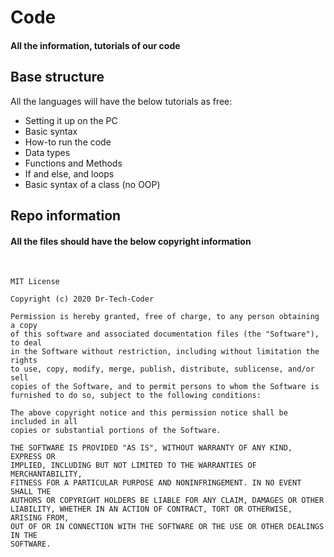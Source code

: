 # Code
#### All the information, tutorials of our code

## Base structure
All the languages will have the below tutorials as free:

- Setting it up on the PC 
- Basic syntax
- How-to run the code
- Data types
- Functions and Methods
- If and else, and loops
- Basic syntax of a class (no OOP)

## Repo information

#### All the files should have the below copyright information
<br>

```
MIT License

Copyright (c) 2020 Dr-Tech-Coder

Permission is hereby granted, free of charge, to any person obtaining a copy
of this software and associated documentation files (the "Software"), to deal
in the Software without restriction, including without limitation the rights
to use, copy, modify, merge, publish, distribute, sublicense, and/or sell
copies of the Software, and to permit persons to whom the Software is
furnished to do so, subject to the following conditions:

The above copyright notice and this permission notice shall be included in all
copies or substantial portions of the Software.

THE SOFTWARE IS PROVIDED "AS IS", WITHOUT WARRANTY OF ANY KIND, EXPRESS OR
IMPLIED, INCLUDING BUT NOT LIMITED TO THE WARRANTIES OF MERCHANTABILITY,
FITNESS FOR A PARTICULAR PURPOSE AND NONINFRINGEMENT. IN NO EVENT SHALL THE
AUTHORS OR COPYRIGHT HOLDERS BE LIABLE FOR ANY CLAIM, DAMAGES OR OTHER
LIABILITY, WHETHER IN AN ACTION OF CONTRACT, TORT OR OTHERWISE, ARISING FROM,
OUT OF OR IN CONNECTION WITH THE SOFTWARE OR THE USE OR OTHER DEALINGS IN THE
SOFTWARE.
```
